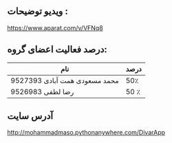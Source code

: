 ## ویدیو توضیحات :‌
https://www.aparat.com/v/VFNq8

## درصد فعالیت اعضای گروه:
نام  | درصد|
|--|--|
| محمد مسعودی همت آبادی 9527393|50٪  |
| رضا لطفی 9526983 |50 ٪  |

## آدرس سایت
http://mohammadmaso.pythonanywhere.com/DivarApp
